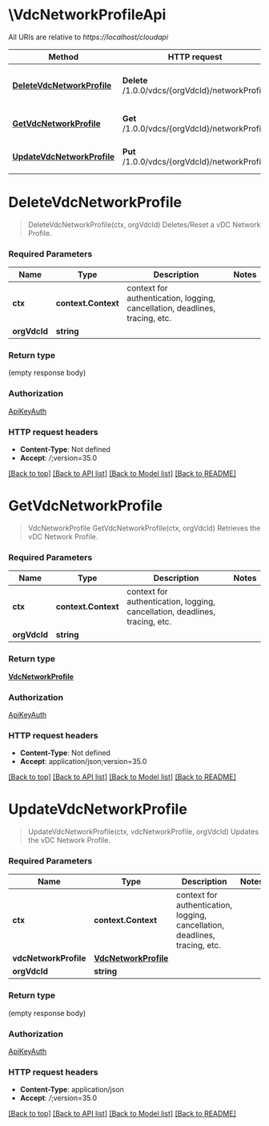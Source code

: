 # \VdcNetworkProfileApi

All URIs are relative to *https://localhost/cloudapi*

Method | HTTP request | Description
------------- | ------------- | -------------
[**DeleteVdcNetworkProfile**](VdcNetworkProfileApi.md#DeleteVdcNetworkProfile) | **Delete** /1.0.0/vdcs/{orgVdcId}/networkProfile | Deletes/Reset a vDC Network Profile.
[**GetVdcNetworkProfile**](VdcNetworkProfileApi.md#GetVdcNetworkProfile) | **Get** /1.0.0/vdcs/{orgVdcId}/networkProfile | Retrieves the vDC Network Profile.
[**UpdateVdcNetworkProfile**](VdcNetworkProfileApi.md#UpdateVdcNetworkProfile) | **Put** /1.0.0/vdcs/{orgVdcId}/networkProfile | Updates the vDC Network Profile.


# **DeleteVdcNetworkProfile**
> DeleteVdcNetworkProfile(ctx, orgVdcId)
Deletes/Reset a vDC Network Profile.

### Required Parameters

Name | Type | Description  | Notes
------------- | ------------- | ------------- | -------------
 **ctx** | **context.Context** | context for authentication, logging, cancellation, deadlines, tracing, etc.
  **orgVdcId** | **string**|  | 

### Return type

 (empty response body)

### Authorization

[ApiKeyAuth](../README.md#ApiKeyAuth)

### HTTP request headers

 - **Content-Type**: Not defined
 - **Accept**: *_/_*;version=35.0

[[Back to top]](#) [[Back to API list]](../README.md#documentation-for-api-endpoints) [[Back to Model list]](../README.md#documentation-for-models) [[Back to README]](../README.md)

# **GetVdcNetworkProfile**
> VdcNetworkProfile GetVdcNetworkProfile(ctx, orgVdcId)
Retrieves the vDC Network Profile.

### Required Parameters

Name | Type | Description  | Notes
------------- | ------------- | ------------- | -------------
 **ctx** | **context.Context** | context for authentication, logging, cancellation, deadlines, tracing, etc.
  **orgVdcId** | **string**|  | 

### Return type

[**VdcNetworkProfile**](VdcNetworkProfile.md)

### Authorization

[ApiKeyAuth](../README.md#ApiKeyAuth)

### HTTP request headers

 - **Content-Type**: Not defined
 - **Accept**: application/json;version=35.0

[[Back to top]](#) [[Back to API list]](../README.md#documentation-for-api-endpoints) [[Back to Model list]](../README.md#documentation-for-models) [[Back to README]](../README.md)

# **UpdateVdcNetworkProfile**
> UpdateVdcNetworkProfile(ctx, vdcNetworkProfile, orgVdcId)
Updates the vDC Network Profile.

### Required Parameters

Name | Type | Description  | Notes
------------- | ------------- | ------------- | -------------
 **ctx** | **context.Context** | context for authentication, logging, cancellation, deadlines, tracing, etc.
  **vdcNetworkProfile** | [**VdcNetworkProfile**](VdcNetworkProfile.md)|  | 
  **orgVdcId** | **string**|  | 

### Return type

 (empty response body)

### Authorization

[ApiKeyAuth](../README.md#ApiKeyAuth)

### HTTP request headers

 - **Content-Type**: application/json
 - **Accept**: *_/_*;version=35.0

[[Back to top]](#) [[Back to API list]](../README.md#documentation-for-api-endpoints) [[Back to Model list]](../README.md#documentation-for-models) [[Back to README]](../README.md)

